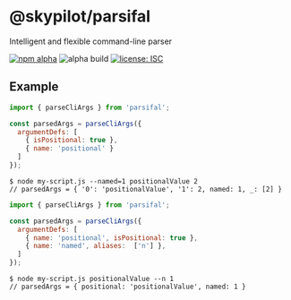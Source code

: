 # @skypilot/parsifal

Intelligent and flexible command-line parser

[![npm alpha](https://img.shields.io/npm/v/@skypilot/quick-release/alpha?label=alpha)](https://www.npmjs.com/package/@skypilot/quick-release)
![alpha build](https://img.shields.io/github/workflow/status/skypilot-dev/quick-release/Prerelease?branch=alpha&label=alpha%20build)
[![license: ISC](https://img.shields.io/badge/license-ISC-blue.svg)](https://opensource.org/licenses/ISC)

## Example

```javascript
import { parseCliArgs } from 'parsifal';

const parsedArgs = parseCliArgs({
  argumentDefs: [
    { isPositional: true },
    { name: 'positional' }
  ]
});
```

```console
$ node my-script.js --named=1 positionalValue 2
// parsedArgs = { '0': 'positionalValue', '1': 2, named: 1, _: [2] }
```


```javascript
import { parseCliArgs } from 'parsifal';

const parsedArgs = parseCliArgs({
  argumentDefs: [
    { name: 'positional', isPositional: true },
    { name: 'named', aliases:  ['n'] },
  ]
});
```

```console
$ node my-script.js positionalValue --n 1
// parsedArgs = { positional: 'positionalValue', named: 1 }
```
